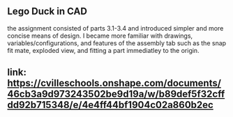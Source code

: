## Lego Duck in CAD
  the assignment consisted of parts 3.1-3.4 and introduced simpler and more concise means of design. 
  I became more familiar with drawings, variables/configurations, and features of the assembly tab 
  such as the snap fit mate, exploded view, and fitting a part immediatley to the origin.
  
## link: https://cvilleschools.onshape.com/documents/46cb3a9d973243502be9d19a/w/b89def5f32cffdd92b715348/e/4e4ff44bf1904c02a860b2ec
